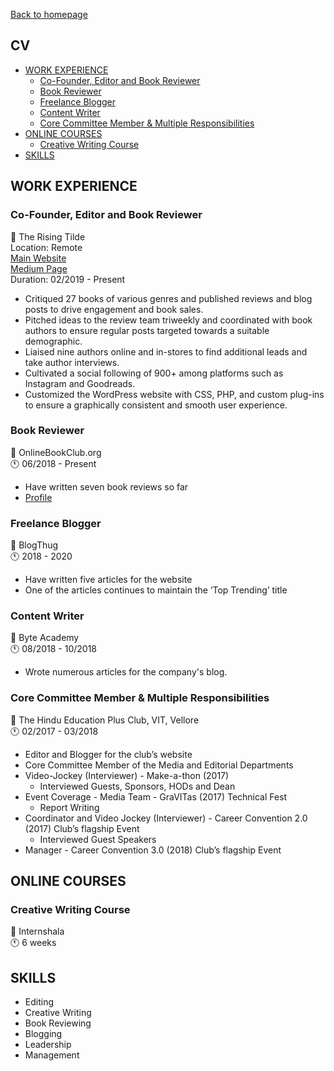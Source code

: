 [Back to homepage](https://fresherfries.github.io/)

<h2> CV </h2>

- [WORK EXPERIENCE](#work-experience)
  - [Co-Founder, Editor and Book Reviewer](#co-founder-editor-and-book-reviewer)
  - [Book Reviewer](#book-reviewer)
  - [Freelance Blogger](#freelance-blogger)
  - [Content Writer](#content-writer)
  - [Core Committee Member & Multiple Responsibilities](#core-committee-member--multiple-responsibilities)
- [ONLINE COURSES](#online-courses)
  - [Creative Writing Course](#creative-writing-course)
- [SKILLS](#skills)

## WORK EXPERIENCE

### Co-Founder, Editor and Book Reviewer
💼 The Rising Tilde <br>
Location: Remote <br>
[Main Website](https://therisingtilde.com/) <br>
[Medium Page](https://medium.com/the-rising-tilde) <br>
Duration: 02/2019 - Present
- Critiqued 27 books of various genres and published reviews and blog posts to drive engagement and book sales.
- Pitched ideas to the review team triweekly and coordinated with book authors to ensure regular posts targeted towards a
suitable demographic.
- Liaised nine authors online and in-stores to find additional leads and take author interviews.
- Cultivated a social following of 900+ among platforms such as Instagram and Goodreads.
- Customized the WordPress website with CSS, PHP, and custom plug-ins to ensure a graphically consistent and smooth user
  experience.

### Book Reviewer
💼 OnlineBookClub.org <br>
🕚 06/2018 - Present
- Have written seven book reviews so far
- [Profile](https://onlinebookclub.org/reviews/by-alena-surya.html)

### Freelance Blogger
💼 BlogThug <br>
🕚 2018 - 2020
- Have written five articles for the website
- One of the articles continues to maintain the ‘Top Trending’ title

### Content Writer
💼 Byte Academy  <br>
🕚 08/2018 - 10/2018
- Wrote numerous articles for the company's blog.

### Core Committee Member & Multiple Responsibilities
💼 The Hindu Education Plus Club, VIT, Vellore <br>
🕚 02/2017 - 03/2018

- Editor and Blogger for the club’s website
- Core Committee Member of the Media and Editorial Departments
- Video-Jockey (Interviewer) - Make-a-thon (2017)
  - Interviewed Guests, Sponsors, HODs and Dean
- Event Coverage - Media Team - GraVITas (2017) Technical Fest
  - Report Writing
- Coordinator and Video Jockey (Interviewer) - Career Convention 2.0 (2017) Club’s flagship Event
  - Interviewed Guest Speakers
- Manager - Career Convention 3.0 (2018) Club’s flagship Event


## ONLINE COURSES

### Creative Writing Course
💼 Internshala  <br>
🕚 6 weeks

## SKILLS

- Editing
- Creative Writing
- Book Reviewing
- Blogging
- Leadership
- Management